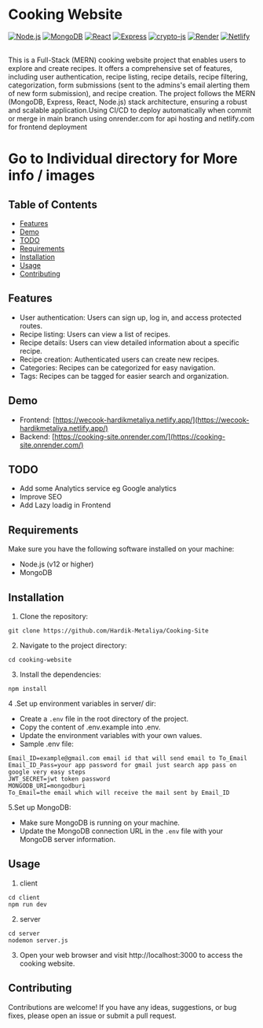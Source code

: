 # Cooking Website

[![Node.js](https://img.shields.io/badge/Node.js-v12%2B-brightgreen)](https://nodejs.org/)
[![MongoDB](https://img.shields.io/badge/MongoDB-Database-brightgreen)](https://www.mongodb.com/)
[![React](https://img.shields.io/badge/React-Frontend-blue)](https://reactjs.org/)
[![Express](https://img.shields.io/badge/Express-Backend-blue)](https://expressjs.com/)
[![crypto-js](https://img.shields.io/badge/crypto--js-Encryption-orange)](https://www.npmjs.com/package/crypto-js)
[![Render](https://img.shields.io/badge/Render-CI%2FCD-lightgrey)](https://render.com/)
[![Netlify](https://img.shields.io/badge/Netlify-CI%2FCD-lightgrey)](https://www.netlify.com/)

<br>
This is a Full-Stack (MERN) cooking website project that enables users to explore and create recipes. It offers a comprehensive set of features, including user authentication, recipe listing, recipe details, recipe filtering, categorization, form submissions (sent to the admins's email alerting them of new form submission), and recipe creation. The project follows the MERN (MongoDB, Express, React, Node.js) stack architecture, ensuring a robust and scalable application.Using CI/CD to deploy automatically when commit or merge in main branch using onrender.com for api hosting and netlify.com for frontend deployment

# Go to Individual directory for More info / images

## Table of Contents

- [Features](#features)
- [Demo](#demo)
- [TODO](#todo)
- [Requirements](#requirements)
- [Installation](#installation)
- [Usage](#usage)
- [Contributing](#contributing)

## Features

- User authentication: Users can sign up, log in, and access protected routes.
- Recipe listing: Users can view a list of recipes.
- Recipe details: Users can view detailed information about a specific recipe.
- Recipe creation: Authenticated users can create new recipes.
- Categories: Recipes can be categorized for easy navigation.
- Tags: Recipes can be tagged for easier search and organization.

## Demo

- Frontend: [https://wecook-hardikmetaliya.netlify.app/](https://wecook-hardikmetaliya.netlify.app/)
- Backend: [https://cooking-site.onrender.com/](https://cooking-site.onrender.com/)

## TODO

- Add some Analytics service eg Google analytics
- Improve SEO
- Add Lazy loadig in Frontend

## Requirements

Make sure you have the following software installed on your machine:

- Node.js (v12 or higher)
- MongoDB

## Installation

1. Clone the repository:

```
git clone https://github.com/Hardik-Metaliya/Cooking-Site
```

2. Navigate to the project directory:

```
cd cooking-website
```

3. Install the dependencies:

```
npm install
```

4 .Set up environment variables in server/ dir:

- Create a `.env` file in the root directory of the project.
- Copy the content of .env.example into .env.
- Update the environment variables with your own values.
- Sample .env file:

```
Email_ID=example@gmail.com email id that will send email to To_Email
Email_ID_Pass=your app password for gmail just search app pass on google very easy steps
JWT_SECRET=jwt token password
MONGODB_URI=mongodburi
To_Email=the email which will receive the mail sent by Email_ID
```

5.Set up MongoDB:

- Make sure MongoDB is running on your machine.
- Update the MongoDB connection URL in the `.env` file with your MongoDB server information.

## Usage

1. client

```
cd client
npm run dev

```

2. server

```
cd server
nodemon server.js
```

3. Open your web browser and visit http://localhost:3000 to access the cooking website.

## Contributing

Contributions are welcome! If you have any ideas, suggestions, or bug fixes, please open an issue or submit a pull request.
